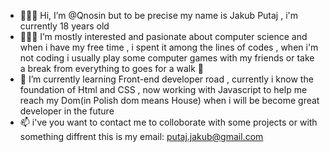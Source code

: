 - 👋🧑🏻 Hi, I’m @Qnosin but to be precise my name is Jakub Putaj , i'm currently 18 years old 
- 🧑🏻‍💻 I’m mostly interested and pasionate about computer science and when i have my free time , i spent it among the lines of codes , when i'm not coding
i  usually play some computer games with my friends or take a break from everything to goes for a walk 👟
- 🌱 I’m currently learning Front-end developer road , currently i know the foundation of Html and CSS , now working with Javascript to help me reach my Dom(in Polish dom means House) when i will be  become great developer in the future 
- 📫 i've you want to contact me to colloborate with some projects or with something diffrent this is my
email: putaj.jakub@gmail.com
<!---
Qnosin/Qnosin is a ✨ special ✨ repository because its `README.md` (this file) appears on your GitHub profile.
You can click the Preview link to take a look at your changes.
--->
